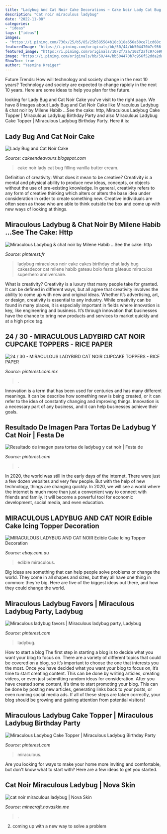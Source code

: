 ```yaml
---
title: "Ladybug And Cat Noir Cake Decorations ~ Cake Noir Lady Cat Bug Filling Vanilla Butter Cream"
description: "Cat noir miraculous ladybug"
date: "2022-11-08"
categories:
- "ideas"
tags: ["ideas"]
images:
- "https://i.pinimg.com/736x/25/b5/85/25b585584b18c818a656a50ce71cd68c.jpg"
featuredImage: "https://i.pinimg.com/originals/bb/50/44/bb504470b7c956f52dda2da6485c7efe.jpg"
featured_image: "https://i.pinimg.com/originals/10/2f/2a/102f2afc97ce90120167c1d99d6978e2.jpg"
image: "https://i.pinimg.com/originals/bb/50/44/bb504470b7c956f52dda2da6485c7efe.jpg"
ShowToc: true
author: "Yasmine Kreiger"
---
```



Future Trends: How will technology and society change in the next 10 years?
Technology and society are expected to change rapidly in the next 10 years. Here are some ideas to help you plan for the future.

	

		
looking for Lady Bug and Cat Noir Cake you've visit to the right page. We have 8 Images about Lady Bug and Cat Noir Cake like Miraculous Ladybug &amp; chat noir by Milene Habib …See the cake: http, Miraculous Ladybug Cake Topper | Miraculous Ladybug Birthday Party and also Miraculous Ladybug Cake Topper | Miraculous Ladybug Birthday Party. Here it is:
		
    
## Lady Bug And Cat Noir Cake

<img loading=lazy src="https://3.bp.blogspot.com/-4Dib6H_BwtE/W9SQJcRSYoI/AAAAAAAACnk/WsXzkRyoYRIBzxuFlP1OMzaS5LlsYzAPQCLcBGAs/s1600/IMG_8981.JPG" onerror="this.onerror=null;this.src='https://tse4.mm.bing.net/th?id=OIP.ifYZfvz2R6PeuirPFYf6RQHaHa&amp;pid=15.1';" alt="Lady Bug and Cat Noir Cake">

_Source: cakeendeavours.blogspot.com_

>cake noir lady cat bug filling vanilla butter cream. 

	

Definition of creativity: What does it mean to be creative?
Creativity is a mental and physical ability to produce new ideas, concepts, or objects without the use of pre-existing knowledge. In general, creativity refers to any form of creative thinking which alters or alters the base idea under consideration in order to create something new. Creative individuals are often seen as those who are able to think outside the box and come up with new ways of looking at things.

    
## Miraculous Ladybug &amp; Chat Noir By Milene Habib …See The Cake: Http

<img loading=lazy src="https://i.pinimg.com/736x/69/9f/fd/699ffdb4aa5dd2e964a73ad247139b40.jpg" onerror="this.onerror=null;this.src='https://tse1.mm.bing.net/th?id=OIP.5Q2H_t5udaXz0l_gbVUT1gHaKJ&amp;pid=15.1';" alt="Miraculous Ladybug &amp; chat noir by Milene Habib …See the cake: http">

_Source: pinterest.fr_

>ladybug miraculous noir cake cakes birthday chat lady bug cakesdecor cat milene habib gateau bolo festa gâteaux miraculos superhero anniversaire. 

	

What is creativity?
Creativity is a luxury that many people take for granted. It can be defined in different ways, but all agree that creativity involves the ability to come up with new and original ideas. Whether it’s advertising, art, or design, creativity is essential to any industry. While creativity can be found in many places, it is especially important in fields where innovation is key, like engineering and business. It’s through innovation that businesses have the chance to bring new products and services to market quickly and at a high price tag.

    
## 24 / 30 - MIRACULOUS LADYBIRD CAT NOIR CUPCAKE TOPPERS - RICE PAPER

<img loading=lazy src="https://i.pinimg.com/originals/bb/50/44/bb504470b7c956f52dda2da6485c7efe.jpg" onerror="this.onerror=null;this.src='https://tse2.mm.bing.net/th?id=OIP.oPln1V6tQSHwlj6mu-PMoQHaFs&amp;pid=15.1';" alt="24 / 30 - MIRACULOUS LADYBIRD CAT NOIR CUPCAKE TOPPERS - RICE PAPER">

_Source: pinterest.com.mx_

>. 

	

Innovation is a term that has been used for centuries and has many different meanings. It can be describe how something new is being created, or it can refer to the idea of constantly changing and improving things. Innovation is a necessary part of any business, and it can help businesses achieve their goals.

    
## Resultado De Imagen Para Tortas De Ladybug Y Cat Noir | Festa De

<img loading=lazy src="https://i.pinimg.com/736x/0b/60/86/0b6086c0176d10b458bfeeb239bb7c12.jpg" onerror="this.onerror=null;this.src='https://tse3.mm.bing.net/th?id=OIP.v8vZlVSVLFVM2hogtXQk3AHaNK&amp;pid=15.1';" alt="Resultado de imagen para tortas de ladybug y cat noir | Festa de">

_Source: pinterest.com_

>. 

	

In 2020, the world was still in the early days of the internet. There were just a few dozen websites and very few people. But with the help of new technology, things are changing quickly. In 2020, we will see a world where the internet is much more than just a convenient way to connect with friends and family. It will become a powerful tool for economic development, social media, and even education.

    
## MIRACULOUS LADYBUG AND CAT NOIR Edible Cake Icing Topper Decoration

<img loading=lazy src="https://i.ebayimg.com/images/g/nCEAAOSwrqZgkkFY/s-l400.jpg" onerror="this.onerror=null;this.src='https://tse1.mm.bing.net/th?id=OIP.AKOqgR9hEvP76VAXisdqwQAAAA&amp;pid=15.1';" alt="MIRACULOUS LADYBUG AND CAT NOIR Edible Cake Icing Topper Decoration">

_Source: ebay.com.au_

>edible miraculous. 

	

Big ideas are something that can help people solve problems or change the world. They come in all shapes and sizes, but they all have one thing in common: they're big. Here are five of the biggest ideas out there, and how they could change the world.

    
## Miraculous Ladybug Favors | Miraculous Ladybug Party, Ladybug

<img loading=lazy src="https://i.pinimg.com/736x/25/b5/85/25b585584b18c818a656a50ce71cd68c.jpg" onerror="this.onerror=null;this.src='https://tse2.mm.bing.net/th?id=OIP.-JjjIgpdJKNYMkiSFjPcmgHaJ3&amp;pid=15.1';" alt="Miraculous ladybug favors | Miraculous ladybug party, Ladybug">

_Source: pinterest.com_

>ladybug. 

	

How to start a blog
The first step in starting a blog is to decide what you want your blog to focus on. There are a variety of different topics that could be covered on a blog, so it’s important to choose the one that interests you the most. Once you have decided what you want your blog to focus on, it’s time to start creating content. This can be done by writing articles, creating videos, or even just submitting random ideas for consideration. After you have created some content, it’s time to start promoting your blog. This can be done by posting new articles, generating links back to your posts, or even running social media ads. If all of these steps are taken correctly, your blog should be growing and gaining attention from potential visitors!

    
## Miraculous Ladybug Cake Topper | Miraculous Ladybug Birthday Party

<img loading=lazy src="https://i.pinimg.com/originals/10/2f/2a/102f2afc97ce90120167c1d99d6978e2.jpg" onerror="this.onerror=null;this.src='https://tse4.mm.bing.net/th?id=OIP.7a-ivCRDMHs4TjtoD_AbSQHaJ4&amp;pid=15.1';" alt="Miraculous Ladybug Cake Topper | Miraculous Ladybug Birthday Party">

_Source: pinterest.com_

>miraculous. 

	

Are you looking for ways to make your home more inviting and comfortable, but don't know what to start with? Here are a few ideas to get you started. 

    
## Cat Noir Miraculous Ladybug | Nova Skin

<img loading=lazy src="https://lh3.googleusercontent.com/7zp4HXGu6drM65DZRiV8Z2Z0FCOg1c20O7Ry7y0LEUCC9e8j2o2AsfJjP-tJJ3oxy71TB7bm7xKlcz_3jAnRNg=s500" onerror="this.onerror=null;this.src='https://tse4.mm.bing.net/th?id=OIP.JpXYdcQ1-jUJjkTDUCQiMAAAAA&amp;pid=15.1';" alt="cat noir miraculous ladybug | Nova Skin">

_Source: minecraft.novaskin.me_

>. 

	

2. coming up with a new way to solve a problem 

